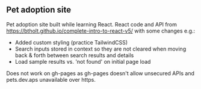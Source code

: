 ## Pet adoption site

Pet adoption site built while learning React. React code and API from https://btholt.github.io/complete-intro-to-react-v5/ with some changes e.g.:

- Added custom styling (practice TailwindCSS)
- Search inputs stored in context so they are not cleared when moving back & forth between search results and details
- Load sample results vs. 'not found' on initial page load

Does not work on gh-pages as gh-pages doesn't allow unsecured APIs and pets.dev.aps unavailable over https.
